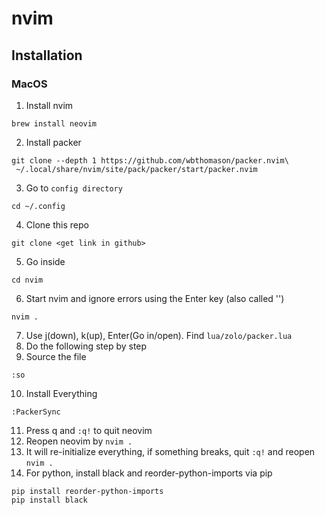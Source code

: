 # nvim

## Installation

### MacOS
1. Install nvim
```
brew install neovim
```
2. Install packer
```
git clone --depth 1 https://github.com/wbthomason/packer.nvim\
 ~/.local/share/nvim/site/pack/packer/start/packer.nvim
```
3. Go to `config directory`
```
cd ~/.config
```
4. Clone this repo
```
git clone <get link in github>
```
5. Go inside
```
cd nvim
```
6. Start nvim and ignore errors using the Enter key (also called '<CR>')
```
nvim .
```
7. Use j(down), k(up), Enter(Go in/open). Find `lua/zolo/packer.lua`
8. Do the following step by step
9. Source the file
```
:so
```
10. Install Everything
```
:PackerSync
```
11. Press q and `:q!` to quit neovim
12. Reopen neovim by `nvim .`
13. It will re-initialize everything, if something breaks, quit `:q!` and reopen `nvim .`
14. For python, install black and reorder-python-imports via pip
```
pip install reorder-python-imports
pip install black
```
